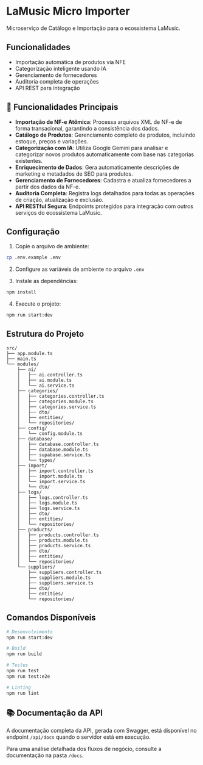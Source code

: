 # LaMusic Micro Importer

Microserviço de Catálogo e Importação para o ecossistema LaMusic.

## Funcionalidades

- Importação automática de produtos via NFE
- Categorização inteligente usando IA
- Gerenciamento de fornecedores
- Auditoria completa de operações
- API REST para integração

## 🚀 Funcionalidades Principais

-   **Importação de NF-e Atômica**: Processa arquivos XML de NF-e de forma transacional, garantindo a consistência dos dados.
-   **Catálogo de Produtos**: Gerenciamento completo de produtos, incluindo estoque, preços e variações.
-   **Categorização com IA**: Utiliza Google Gemini para analisar e categorizar novos produtos automaticamente com base nas categorias existentes.
-   **Enriquecimento de Dados**: Gera automaticamente descrições de marketing e metadados de SEO para produtos.
-   **Gerenciamento de Fornecedores**: Cadastra e atualiza fornecedores a partir dos dados da NF-e.
-   **Auditoria Completa**: Registra logs detalhados para todas as operações de criação, atualização e exclusão.
-   **API RESTful Segura**: Endpoints protegidos para integração com outros serviços do ecossistema LaMusic.


## Configuração

1. Copie o arquivo de ambiente:
```bash
cp .env.example .env
```

2. Configure as variáveis de ambiente no arquivo `.env`

3. Instale as dependências:
```bash
npm install
```

4. Execute o projeto:
```bash
npm run start:dev
```

## Estrutura do Projeto

```
src/
├── app.module.ts
├── main.ts
└── modules/
    ├── ai/
    │   ├── ai.controller.ts
    │   ├── ai.module.ts
    │   └── ai.service.ts
    ├── categories/
    │   ├── categories.controller.ts
    │   ├── categories.module.ts
    │   ├── categories.service.ts
    │   ├── dto/
    │   ├── entities/
    │   └── repositories/
    ├── config/
    │   └── config.module.ts
    ├── database/
    │   ├── database.controller.ts
    │   ├── database.module.ts
    │   ├── supabase.service.ts
    │   └── types/
    ├── import/
    │   ├── import.controller.ts
    │   ├── import.module.ts
    │   └── import.service.ts
    │   └── dto/
    ├── logs/
    │   ├── logs.controller.ts
    │   ├── logs.module.ts
    │   ├── logs.service.ts
    │   ├── dto/
    │   ├── entities/
    │   └── repositories/
    ├── products/
    │   ├── products.controller.ts
    │   ├── products.module.ts
    │   ├── products.service.ts
    │   ├── dto/
    │   ├── entities/
    │   └── repositories/
    └── suppliers/
        ├── suppliers.controller.ts
        ├── suppliers.module.ts
        ├── suppliers.service.ts
        ├── dto/
        ├── entities/
        └── repositories/
```

## Comandos Disponíveis

```bash
# Desenvolvimento
npm run start:dev

# Build
npm run build

# Testes
npm run test
npm run test:e2e

# Linting
npm run lint
```

## 📚 Documentação da API

A documentação completa da API, gerada com Swagger, está disponível no endpoint `/api/docs` quando o servidor está em execução.

Para uma análise detalhada dos fluxos de negócio, consulte a documentação na pasta `/docs`.
